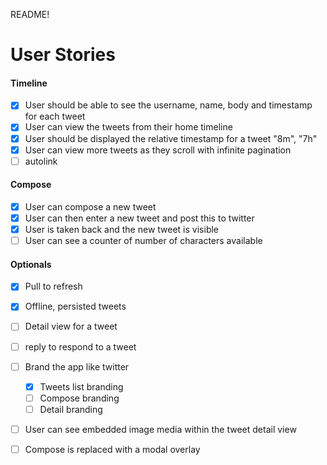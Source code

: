 README!


# User Stories
#### Timeline
- [x] User should be able to see the username, name, body and timestamp for each tweet
- [x] User can view the tweets from their home timeline
- [x] User should be displayed the relative timestamp for a tweet "8m", "7h"
- [x] User can view more tweets as they scroll with infinite pagination
- [ ] autolink

#### Compose
- [x] User can compose a new tweet
- [x] User can then enter a new tweet and post this to twitter
- [x] User is taken back and the new tweet is visible
- [ ] User can see a counter of number of characters available

#### Optionals
- [x] Pull to refresh
- [x] Offline, persisted tweets
- [ ] Detail view for a tweet
- [ ] reply to respond to a tweet
- [ ] Brand the app like twitter
  - [x] Tweets list branding
  - [ ] Compose branding
  - [ ] Detail branding
- [ ] User can see embedded image media within the tweet detail view
- [ ] Compose is replaced with a modal overlay

